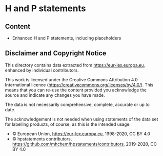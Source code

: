 # H and P statements


## Content

- Enhanced H and P statements, including placeholders



## Disclaimer and Copyright Notice

This directory
contains data extracted from <https://eur-lex.europa.eu>, enhanced by individual contributors.

This work is licensed under the Creative Commons Attribution 4.0 International licence​​ (<https://creativecommons.org/licenses/by/4.0/>). This means that you can re-use the content provided you acknowledge the source and indicate any changes you have made.

The data is not necessarily comprehensive, complete, accurate or up to date.

The acknowledgement is not needed when using statements of the data set for labelling products, of course, as this is the intended usage.

- © European Union, https://eur-lex.europa.eu, 1998-2020, CC BY 4.0
- © hpstatements contributors, https://github.com/mhchem/hpstatements/contributors, 2019-2020, CC BY 4.0